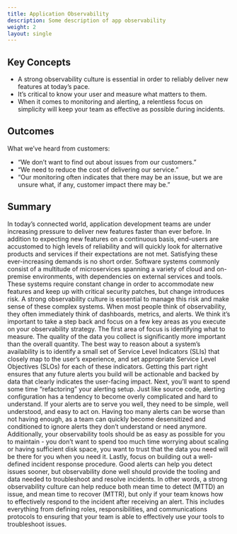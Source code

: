 ```yaml
---
title: Application Observability
description: Some description of app observability
weight: 2
layout: single
---
```

## Key Concepts
- A strong observability culture is essential in order to reliably deliver new features at today’s pace.
- It’s critical to know your user and measure what matters to them.
- When it comes to monitoring and alerting, a relentless focus on simplicity will keep your team as effective as possible during incidents.

## Outcomes
What we’ve heard from customers:
- “We don’t want to find out about issues from our customers.”
- “We need to reduce the cost of delivering our service.”
- “Our monitoring often indicates that there may be an issue, but we are unsure what, if any, customer impact there may be.”

## Summary
In today’s connected world, application development teams are under increasing pressure to deliver new features faster than ever before. In addition to expecting new features on a continuous basis, end-users are accustomed to high levels of reliability and will quickly look for alternative products and services if their expectations are not met.
Satisfying these ever-increasing demands is no short order. Software systems commonly consist of a multitude of microservices spanning a variety of cloud and on-premise environments, with dependencies on external services and tools. These systems require constant change in order to accommodate new features and keep up with critical security patches, but change introduces risk. A strong observability culture is essential to manage this risk and make sense of these complex systems.
When most people think of observability, they often immediately think of dashboards, metrics, and alerts. We think it’s important to take a step back and focus on a few key areas as you execute on your observability strategy.
The first area of focus is identifying what to measure. The quality of the data you collect is significantly more important than the overall quantity. The best way to reason about a system’s availability is to identify a small set of Service Level Indicators (SLIs) that closely map to the user’s experience, and set appropriate Service Level Objectives (SLOs) for each of these indicators. Getting this part right ensures that any future alerts you build will be actionable and backed by data that clearly indicates the user-facing impact.
Next, you’ll want to spend some time “refactoring” your alerting setup. Just like source code, alerting configuration has a tendency to become overly complicated and hard to understand. If your alerts are to serve you well, they need to be simple, well understood, and easy to act on. Having too many alerts can be worse than not having enough, as a team can quickly become desensitized and conditioned to ignore alerts they don’t understand or need anymore. Additionally, your observability tools should be as easy as possible for you to maintain - you don’t want to spend too much time worrying about scaling or having sufficient disk space, you want to trust that the data you need will be there for you when you need it.
Lastly, focus on building out a well-defined incident response procedure. Good alerts can help you detect issues sooner, but observability done well should provide the tooling and data needed to troubleshoot and resolve incidents. In other words, a strong observability culture can help reduce both mean time to detect (MTTD) an issue, and mean time to recover (MTTR), but only if your team knows how to effectively respond to the incident after receiving an alert. This includes everything from defining roles, responsibilities, and communications protocols to ensuring that your team is able to effectively use your tools to troubleshoot issues.
